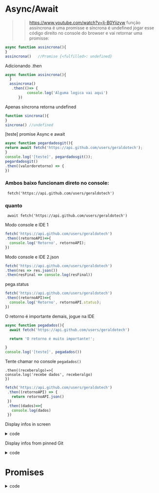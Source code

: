 # Async/Await

>>https://www.youtube.com/watch?v=Ij-B0Yiizyw
função assíncrona é uma promisse e síncrona é undefined 
jogar esse código direito no console do browser e vai retornar uma promisse:

```js
async function assincrona(){
}
assincrona()   //Promise {<fulfilled>: undefined}
```

Adicionando .then
```js
async function assincrona(){
  }
  assincrona()
   .then(()=> {
          console.log('Alguma logica vai aqui')
      })
```

Apenas síncrona retorna undefined

```js
function sincrona(){
}
sincrona() //undefined 

```

[teste] promise Async e await
```js
async function pegardadosgit(){
return await fetch('https://api.github.com/users/geraldotech');
}
console.log('[teste]', pegardadosgit());
pegardadosgit()
.then((valordoretorno) => {
})
```

### Ambos baixo funcionam direto no console:
     fetch('https://api.github.com/users/geraldotech')

### quanto
     await fetch('https://api.github.com/users/geraldotech')


Modo console e IDE 1
```js
fetch('https://api.github.com/users/geraldotech')
.then((retornoAPI)=>{
  console.log('Retorno', retornoAPI);
})
```

Modo console e IDE 2.json
```js
fetch('https://api.github.com/users/geraldotech')
.then(res => res.json())
.then(resFinal => console.log(resFinal))
```
pega.status

```js
fetch('https://api.github.com/users/geraldotech')
.then((retornoAPI)=>{
  console.log('Retorno', retornoAPI.status);
})
```

O retorno é importante demais, jogue na IDE

```js
async function pegadados(){
  await fetch('https://api.github.com/users/geraldotech')

  return 'O retorno é muito importante!';

}
console.log('[teste]', pegadados())
```
Tente chamar no console `pegadados()`


```
.then((receberalgo)=>{
console.log('recebe dados', receberalgo)
})
```


```js
fetch('https://api.github.com/users/geraldotech')
 .then((retornoAPI) => {
   return retornoAPI.json()
 })
 .then((dados)=>{
   console.log(dados)
 })
 ```

Display infos in screen

<details>
<summary>code</summary>

```js
// api url
const api_url =
  "https://api.github.com/users/geraldotech";

// Defining async function
async function getapi(url) {
  
  // Storing response
  const response = await fetch(url);
  
  // Storing data in form of JSON
  var data = await response.json();
  console.log(data);
  if (response) {
  }
  show(data);
}
// Calling that async function
getapi(api_url);


function show(data){
  console.log(data.login)
  document.getElementById("root").innerHTML = data.login;
}
```

</details>

Display infos from pinned Git

<details>
<summary>code</summary>

```js
async function getgit(info){
const repos = await fetch('https://gh-pinned-repos.egoist.sh/?username=geraldotech')
.then(res => res.json())
.then(resff => console.log(resff))
}
getgit()
```
</details>

# Promises

<details>
<summary>code</summary>

```js
const promise = new Promise((resolve, reject) => {
  /**
   * Adicionei um setTimeout para falar que
   * essa promise precisa esperar 300
   * milisegundos para retornar (resolve)
   * o seu resultado
   */
   console.log('Olá,');
  setTimeout(() => {
    resolve('mundo!');
  }, 300)
});
promise.then(response => {
  console.log(response);
  });
```


</details>
